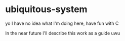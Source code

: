 # ubiquitous-system
yo I have no idea what I'm doing here, have fun with C

In the near future I'll describe this work as a guide uwu
